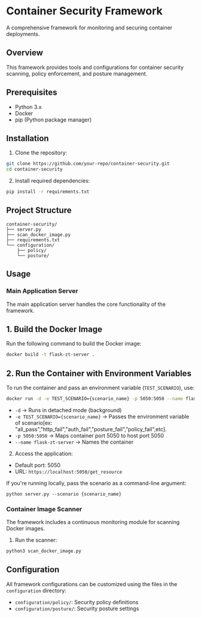 # Container Security Framework

A comprehensive framework for monitoring and securing container deployments.

## Overview

This framework provides tools and configurations for container security scanning, policy enforcement, and posture management.

## Prerequisites

- Python 3.x
- Docker
- pip (Python package manager)

## Installation

1. Clone the repository:
```bash
git clone https://github.com/your-repo/container-security.git
cd container-security
```

2. Install required dependencies:
```bash
pip install -r requirements.txt
```

## Project Structure

```
container-security/
├── server.py
├── scan_docker_image.py
├── requirements.txt
└── configuration/
    ├── policy/
    └── posture/
```

## Usage

### Main Application Server

The main application server handles the core functionality of the framework.

## **1. Build the Docker Image**
Run the following command to build the Docker image:
```sh
docker build -t flask-zt-server .
```
## **2. Run the Container with Environment Variables**
To run the container and pass an environment variable (`TEST_SCENARIO`), use:
```sh
docker run -d -e TEST_SCENARIO={scenario_name} -p 5050:5050 --name flask-zt-server flask-zt-server
```
- `-d` → Runs in detached mode (background)
- `-e TEST_SCENARIO={scenario_name}` → Passes the environment variable of scenario[ex: "all_pass","http_fail","auth_fail","posture_fail","policy_fail",etc].
- `-p 5050:5050` → Maps container port 5050 to host port 5050
- `--name flask-zt-server` → Names the container

2. Access the application:
- Default port: 5050
- URL: `https://localhost:5050/get_resource`
  
If you're running locally, pass the scenario as a command-line argument:
```
python server.py --scenario {scenario_name}

```
### Container Image Scanner

The framework includes a continuous monitoring module for scanning Docker images.

1. Run the scanner:
```bash
python3 scan_docker_image.py
```

## Configuration

All framework configurations can be customized using the files in the `configuration` directory:

- `configuration/policy/`: Security policy definitions
- `configuration/posture/`: Security posture settings



